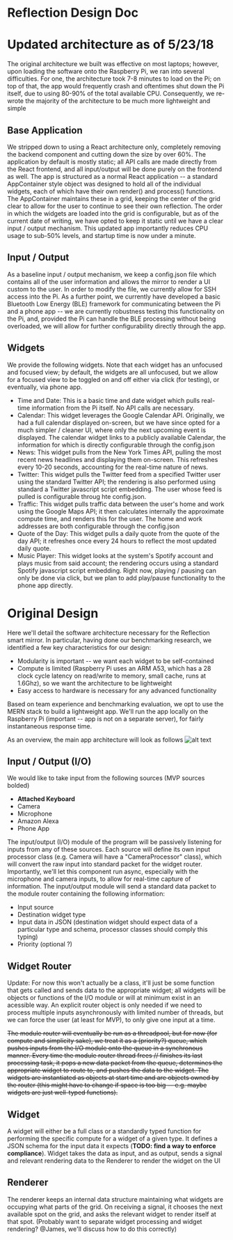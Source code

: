 # Reflection Design Doc
# Updated architecture as of 5/23/18
The original architecture we built was effective on most laptops; however, upon loading the software onto the Raspberry Pi, we ran into several difficulties. For one, the architecture took 7-8 minutes to load on the Pi; on top of that, the app would frequently crash and oftentimes shut down the Pi itself, due to using 80-90% of the total available CPU. Consequently, we re-wrote the majority of the architecture to be much more lightweight and simple

## Base Application
We stripped down to using a React architecture only, completely removing the backend component and cutting down the size by over 60%. The application by default is mostly static; all API calls are made directly from the React frontend, and all input/output will be done purely on the frontend as well. The app is structured as a normal React application -- a standard AppContainer style object was designed to hold all of the individual widgets, each of which have their own render() and process() functions. The AppContainer maintains these in a grid, keeping the center of the grid clear to allow for the user to continue to see their own reflection. The order in which the widgets are loaded into the grid is configurable, but as of the current date of writing, we have opted to keep it static until we have a clear input / output mechanism. This updated app importantly reduces CPU usage to sub-50% levels, and startup time is now under a minute. 

## Input / Output
As a baseline input / output mechanism, we keep a config.json file which contains all of the user information and allows the mirror to render a UI custom to the user. In order to modify the file, we currently allow for SSH access into the Pi. As a further point, we currently have developed a basic Bluetooth Low Energy (BLE) framework for communicating between the Pi and a phone app -- we are currently robustness testing this functionality on the Pi, and, provided the Pi can handle the BLE processing without being overloaded, we will allow for further configurability directly through the app. 

## Widgets
We provide the following widgets. Note that each widget has an unfocused and focused view; by default, the widgets are all unfocused, but we allow for a focused view to be toggled on and off either via click (for testing), or eventually, via phone app. 
* Time and Date: This is a basic time and date widget which pulls real-time information from the Pi itself. No API calls are necessary. 
* Calendar: This widget leverages the Google Calendar API. Originally, we had a full calendar displayed on-screen, but we have since opted for a much simpler / cleaner UI, where only the next upcoming event is displayed. The calendar widget links to a publicly available Calendar, the information for which is directly configurable through the config.json
* News: This widget pulls from the New York Times API, pulling the most recent news headlines and displaying them on-screen. This refreshes every 10-20 seconds, accounting for the real-time nature of news.  
* Twitter: This widget pulls the Twitter feed from a specified Twitter user using the standard Twitter API; the rendering is also performed using standard a Twitter javascript script embedding. The user whose feed is pulled is configurable throug hte config.json. 
* Traffic: This widget pulls traffic data between the user's home and work using the Google Maps API; it then calculates internally the approximate compute time, and renders this for the user. The home and work addresses are both configurable through the config.json
* Quote of the Day: This widget pulls a daily quote from the quote of the day API; it refreshes once every 24 hours to reflect the most updated daily quote. 
* Music Player: This widget looks at the system's Spotify account and plays music from said account; the rendering occurs using a standard Spotify javascript script embedding. Right now, playing / pausing can only be done via click, but we plan to add play/pause functionality to the phone app directly. 


# Original Design 
Here we'll detail the software architecture necessary for the Reflection smart mirror. In particular, having done our benchmarking research, we identified a few key characteristics for our design:

* Modularity is important -- we want each widget to be self-contained
* Compute is limited (Raspberry Pi uses an ARM A53, which has a 28 clock cycle latency on read/write to memory, small cache, runs at 1.6Ghz), so we want the architecture to be lightweight
* Easy access to hardware is necessary for any advanced functionality

Based on team experience and benchmarking evaluation, we opt to use the MERN stack to build a lightweight app. We'll run the app locally on the Raspberry Pi (important -- app is not on a separate server), for fairly instantaneous response time. 

As an overview, the main app architecture will look as follows
![alt text](https://i.imgur.com/MTbAn4q.png)

## Input / Output (I/O)
We would like to take input from the following sources (MVP sources bolded)
* **Attached Keyboard**
* Camera
* Microphone
* Amazon Alexa
* Phone App
  
The input/output (I/O) module of the program will be passively listening for inputs from any of these sources. Each source will define its own input processor class (e.g. Camera will have a "CameraProcessor" class), which will convert the raw input into standard packet for the widget router. Importantly, we'll let this component run async, especially with the microphone and camera inputs, to allow for real-time capture of information. The input/output module will send a standard data packet to the module router containing the following information:
 * Input source
 * Destination widget type
 * Input data in JSON (destination widget should expect data of a particular type and schema, processor classes should comply this typing)
 * Priority (optional ?)
 
 ## Widget Router
 Update: For now this won't actually be a class, it'll just be some function that gets called and sends data to the appropriate widget; all widgets will be objects or functions of the I/O module or will at minimum exist in an acessible way. An explicit router object is only needed if we need to process multiple inputs asynchronously with limited number of threads, but we can force the user (at least for MVP), to only give one input at a time.
 
<s>The module router will eventually be run as a threadpool, but for now (for compute and simplicity sake), we treat it as a (priority?) queue, which pushes inputs from the I/O module onto the queue in a synchronous manner. Every time the module router thread frees // finishes its last processing task, it pops a new data packet from the queue, determines the appropriate widget to route to, and pushes the data to the widget. The widgets are instantiated as objects at start time and are objects owned by the router (this might have to change if space is too big -- e.g. maybe widgets are just well-typed functions).</s>
 
 ## Widget
 A widget will either be a full class or a standardly typed function for performing the specific compute for a widget of a given type. It defines a JSON schema for the input data it expects (**TODO: find a way to enforce compliance**). Widget takes the data as input, and as output, sends a signal and relevant rendering data to the Renderer to render the widget on the UI
 
 ## Renderer
The renderer keeps an internal data structure maintaining what widgets are occupying what parts of the grid. On receiving a signal, it chooses the next available spot on the grid, and asks the relevant widget to render itself at that spot. (Probably want to separate widget processing and widget rendering? @James, we'll discuss how to do this correctly)
